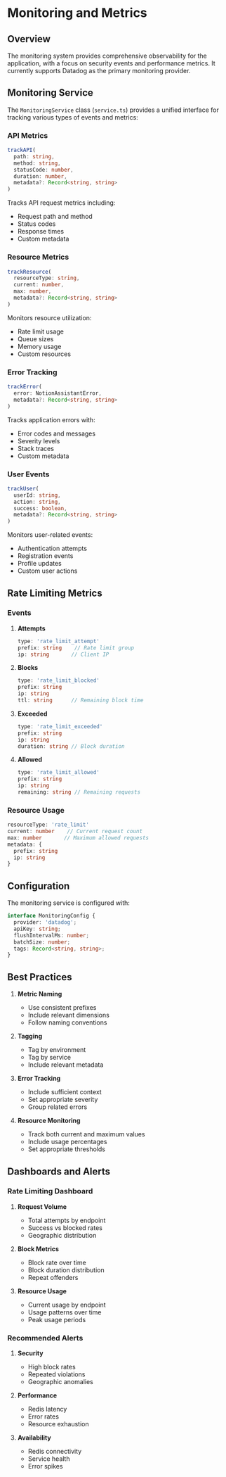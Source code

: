 # Monitoring and Metrics

## Overview

The monitoring system provides comprehensive observability for the application, with a focus on security events and performance metrics. It currently supports Datadog as the primary monitoring provider.

## Monitoring Service

The `MonitoringService` class (`service.ts`) provides a unified interface for tracking various types of events and metrics:

### API Metrics

```typescript
trackAPI(
  path: string,
  method: string,
  statusCode: number,
  duration: number,
  metadata?: Record<string, string>
)
```

Tracks API request metrics including:
- Request path and method
- Status codes
- Response times
- Custom metadata

### Resource Metrics

```typescript
trackResource(
  resourceType: string,
  current: number,
  max: number,
  metadata?: Record<string, string>
)
```

Monitors resource utilization:
- Rate limit usage
- Queue sizes
- Memory usage
- Custom resources

### Error Tracking

```typescript
trackError(
  error: NotionAssistantError,
  metadata?: Record<string, string>
)
```

Tracks application errors with:
- Error codes and messages
- Severity levels
- Stack traces
- Custom metadata

### User Events

```typescript
trackUser(
  userId: string,
  action: string,
  success: boolean,
  metadata?: Record<string, string>
)
```

Monitors user-related events:
- Authentication attempts
- Registration events
- Profile updates
- Custom user actions

## Rate Limiting Metrics

### Events

1. **Attempts**
   ```typescript
   type: 'rate_limit_attempt'
   prefix: string    // Rate limit group
   ip: string       // Client IP
   ```

2. **Blocks**
   ```typescript
   type: 'rate_limit_blocked'
   prefix: string
   ip: string
   ttl: string      // Remaining block time
   ```

3. **Exceeded**
   ```typescript
   type: 'rate_limit_exceeded'
   prefix: string
   ip: string
   duration: string // Block duration
   ```

4. **Allowed**
   ```typescript
   type: 'rate_limit_allowed'
   prefix: string
   ip: string
   remaining: string // Remaining requests
   ```

### Resource Usage

```typescript
resourceType: 'rate_limit'
current: number    // Current request count
max: number       // Maximum allowed requests
metadata: {
  prefix: string
  ip: string
}
```

## Configuration

The monitoring service is configured with:

```typescript
interface MonitoringConfig {
  provider: 'datadog';
  apiKey: string;
  flushIntervalMs: number;
  batchSize: number;
  tags: Record<string, string>;
}
```

## Best Practices

1. **Metric Naming**
   - Use consistent prefixes
   - Include relevant dimensions
   - Follow naming conventions

2. **Tagging**
   - Tag by environment
   - Tag by service
   - Include relevant metadata

3. **Error Tracking**
   - Include sufficient context
   - Set appropriate severity
   - Group related errors

4. **Resource Monitoring**
   - Track both current and maximum values
   - Include usage percentages
   - Set appropriate thresholds

## Dashboards and Alerts

### Rate Limiting Dashboard

1. **Request Volume**
   - Total attempts by endpoint
   - Success vs blocked rates
   - Geographic distribution

2. **Block Metrics**
   - Block rate over time
   - Block duration distribution
   - Repeat offenders

3. **Resource Usage**
   - Current usage by endpoint
   - Usage patterns over time
   - Peak usage periods

### Recommended Alerts

1. **Security**
   - High block rates
   - Repeated violations
   - Geographic anomalies

2. **Performance**
   - Redis latency
   - Error rates
   - Resource exhaustion

3. **Availability**
   - Redis connectivity
   - Service health
   - Error spikes 
